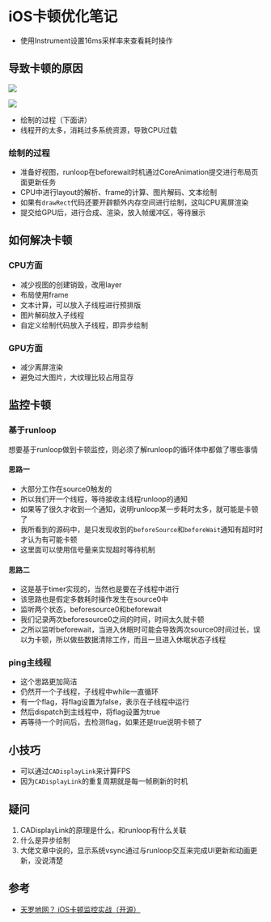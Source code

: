 # iOS卡顿优化笔记

- 使用Instrument设置16ms采样率来查看耗时操作

## 导致卡顿的原因

![](https://github.com/songgeb/I-Love-iOS/blob/master/Images/ios_screen_display_cpu_gpu.png?raw=true)

![](https://github.com/songgeb/I-Love-iOS/blob/master/Images/ios_frame_drop.png?raw=true)

- 绘制的过程（下面讲）
- 线程开的太多，消耗过多系统资源，导致CPU过载

### 绘制的过程

- 准备好视图，runloop在beforewait时机通过CoreAnimation提交进行布局页面更新任务
- CPU中进行layout的解析、frame的计算、图片解码、文本绘制
- 如果有`drawRect`代码还要开辟额外内存空间进行绘制，这叫CPU离屏渲染
- 提交给GPU后，进行合成、渲染，放入帧缓冲区，等待展示

## 如何解决卡顿

### CPU方面
- 减少视图的创建销毁，改用layer
- 布局使用frame
- 文本计算，可以放入子线程进行预排版
- 图片解码放入子线程
- 自定义绘制代码放入子线程，即异步绘制

### GPU方面
- 减少离屏渲染
- 避免过大图片，大纹理比较占用显存

## 监控卡顿

### 基于runloop

想要基于runloop做到卡顿监控，则必须了解runloop的循环体中都做了哪些事情

#### 思路一

- 大部分工作在source0触发的
- 所以我们开一个线程，等待接收主线程runloop的通知
- 如果等了很久才收到一个通知，说明runloop某一步耗时太多，就可能是卡顿了
- 我所看到的源码中，是只发现收到的`beforeSource`和`beforeWait`通知有超时时才认为有可能卡顿
- 这里面可以使用信号量来实现超时等待机制

#### 思路二

- 这是基于timer实现的，当然也是要在子线程中进行
- 该思路也是假定多数耗时操作发生在source0中
- 监听两个状态，beforesource0和beforewait
- 我们记录两次beforesource0之间的时间，时间太久就卡顿
- 之所以监听beforewait，当进入休眠时可能会导致两次source0时间过长，误以为卡顿，所以做些数据清除工作，而且一旦进入休眠状态子线程

### ping主线程

- 这个思路更加简洁
- 仍然开一个子线程，子线程中while一直循环
- 有一个flag，将flag设置为false，表示在子线程中运行
- 然后dispatch到主线程中，将flag设置为true
- 再等待一个时间后，去检测flag，如果还是true说明卡顿了

## 小技巧

- 可以通过`CADisplayLink`来计算FPS
- 因为`CADisplayLink`的重复周期就是每一帧刷新的时机

## 疑问
1. CADisplayLink的原理是什么，和runloop有什么关联
2. 什么是异步绘制
3. 大佬文章中说的，显示系统vsync通过与runloop交互来完成UI更新和动画更新，没说清楚

## 参考
- [天罗地网？ iOS卡顿监控实战（开源）](https://juejin.im/post/5db65fe0e51d452a1e58f37c)